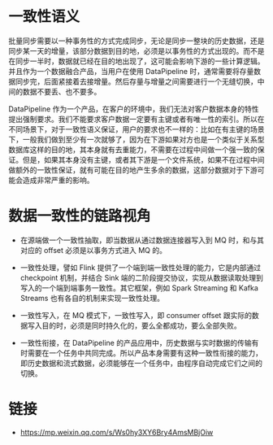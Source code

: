 # 一致性语义

批量同步需要以一种事务性的方式完成同步，无论是同步一整块的历史数据，还是同步某一天的增量，该部分数据到目的地，必须是以事务性的方式出现的。而不是在同步一半时，数据就已经在目的地出现了，这可能会影响下游的一些计算逻辑。并且作为一个数据融合产品，当用户在使用 DataPipeline 时，通常需要将存量数据同步完，后面紧接着去接增量。然后存量与增量之间需要进行一个无缝切换，中间的数据不要丢、也不要多。

DataPipeline 作为一个产品，在客户的环境中，我们无法对客户数据本身的特性提出强制要求。我们不能要求客户数据一定要有主键或者有唯一性的索引。所以在不同场景下，对于一致性语义保证，用户的要求也不一样的：比如在有主键的场景下，一般我们做到至少有一次就够了，因为在下游如果对方也是一个类似于关系型数据库这样的目的地，其本身就有去重能力，不需要在过程中间做一个强一致的保证。但是，如果其本身没有主键，或者其下游是一个文件系统，如果不在过程中间做额外的一致性保证，就有可能在目的地产生多余的数据，这部分数据对于下游可能会造成非常严重的影响。

# 数据一致性的链路视角

- 在源端做一个一致性抽取，即当数据从通过数据连接器写入到 MQ 时，和与其对应的 offset 必须是以事务方式进入 MQ 的。

- 一致性处理，譬如 Flink 提供了一个端到端一致性处理的能力，它是内部通过 checkpoint 机制，并结合 Sink 端的二阶段提交协议，实现从数据读取处理到写入的一个端到端事务一致性。其它框架，例如 Spark Streaming 和 Kafka Streams 也有各自的机制来实现一致性处理。

- 一致性写入，在 MQ 模式下，一致性写入，即 consumer offset 跟实际的数据写入目的时，必须是同时持久化的，要么全都成功，要么全部失败。

- 一致性衔接，在 DataPipeline 的产品应用中，历史数据与实时数据的传输有时需要在一个任务中共同完成。所以产品本身需要有这种一致性衔接的能力，即历史数据和流式数据，必须能够在一个任务中，由程序自动完成它们之间的切换。

# 链接

- https://mp.weixin.qq.com/s/Ws0hy3XY6Bry4AmsMBjOiw

